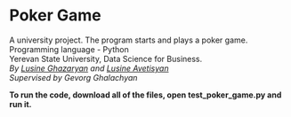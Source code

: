 # Poker Game
A university project. The program starts and plays a poker game. <br />
Programming language - Python <br />
Yerevan State University, Data Science for Business. <br />
*By <a href="https://github.com/Lusine5">Lusine Ghazaryan</a> and <a href="https://github.com/lousine">Lusine Avetisyan</a>* <br />
*Supervised by Gevorg Ghalachyan*

<b>To run the code, download all of the files, open test_poker_game.py and run it.<b /> 
